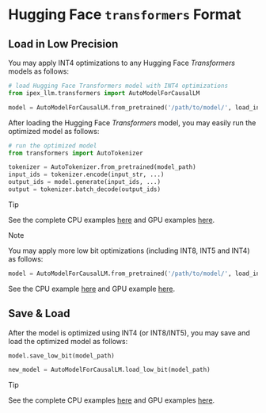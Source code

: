 # Hugging Face ``transformers`` Format

## Load in Low Precision
You may apply INT4 optimizations to any Hugging Face *Transformers* models as follows:

```python
# load Hugging Face Transformers model with INT4 optimizations
from ipex_llm.transformers import AutoModelForCausalLM

model = AutoModelForCausalLM.from_pretrained('/path/to/model/', load_in_4bit=True)
```

After loading the Hugging Face *Transformers* model, you may easily run the optimized model as follows:

```python
# run the optimized model
from transformers import AutoTokenizer

tokenizer = AutoTokenizer.from_pretrained(model_path)
input_ids = tokenizer.encode(input_str, ...)
output_ids = model.generate(input_ids, ...)
output = tokenizer.batch_decode(output_ids)
```

> [!TIP]
> See the complete CPU examples [here](https://github.com/intel-analytics/ipex-llm/tree/main/python/llm/example/CPU/HF-Transformers-AutoModels) and GPU examples [here](https://github.com/intel-analytics/ipex-llm/tree/main/python/llm/example/GPU/HF-Transformers-AutoModels).

> [!NOTE]
> You may apply more low bit optimizations (including INT8, INT5 and INT4) as follows:
>
> ```python
> model = AutoModelForCausalLM.from_pretrained('/path/to/model/', load_in_low_bit="sym_int5")
> ```
>
> See the CPU example [here](https://github.com/intel-analytics/ipex-llm/tree/main/python/llm/example/CPU/HF-Transformers-AutoModels/More-Data-Types) and GPU example [here](https://github.com/intel-analytics/ipex-llm/tree/main/python/llm/example/GPU/HF-Transformers-AutoModels/LLM/More-Data-Types).


## Save & Load
After the model is optimized using INT4 (or INT8/INT5), you may save and load the optimized model as follows:

```python
model.save_low_bit(model_path)

new_model = AutoModelForCausalLM.load_low_bit(model_path)
```

> [!TIP]
> See the complete CPU examples [here](https://github.com/intel-analytics/ipex-llm/tree/main/python/llm/example/CPU/HF-Transformers-AutoModels/Save-Load) and GPU examples [here](https://github.com/intel-analytics/ipex-llm/tree/main/python/llm/example/GPU/HF-Transformers-AutoModels/LLM/Save-Load).
